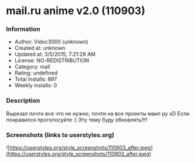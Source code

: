 # mail.ru anime v2.0 (110903)

### Information
- Author: Vidoc3000 (unknown)
- Created at: unknown
- Updated at: 3/5/2015, 7:21:29 AM
- License: NO-REDISTRIBUTION
- Category: mail
- Rating: undefined
- Total installs: 897
- Weekly installs: 0


### Description
Вырезал почти все что не нужно, почти на все проекты маил ру xD Если понравился проголосуйте :) Эту тему буду обновлять!!!!


### Screenshots (links to userstyles.org)
![https://userstyles.org/style_screenshots/110903_after.jpeg](https://userstyles.org/style_screenshots/110903_after.jpeg)


